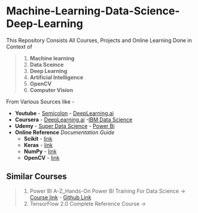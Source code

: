 # Machine-Learning-Data-Science-Deep-Learning

 This Repository Consists All Courses, Projects and Online Learning Done in Context of
 > 1. **Machine learning**
 > 2. **Data Sceince**
 > 3. **Deep Learning**
 > 4. **Artificial Intelligence**
 > 5. **OpenCV** 
 > 6. **Computer Vision**
 
  From Various Sources like -
  * **Youtube** - [Semicolon](https://www.youtube.com/c/thesemicolon) - [DeepLearning.ai](https://www.youtube.com/c/deeplearningai)
  * **Coursera** - [DeepLearning.ai](https://www.youtube.com/c/deeplearningai) -[IBM Data Science](https://www.coursera.org/professional-certificates/ibm-data-science)
  * **Udemy** - [Super Data Science](https://www.udemy.com) - [Power Bi](https://www.udemy.com/share/101WGaBUEecFdWRnQ=/)
  * **Online Reference** *Documentation Guide*
    * **Scikit** - <a target="_blank" href="https://scikit-learn.org/stable/user_guide.html">link</a>
    * **Keras** - <a target="_blank" href="https://keras.io/api/preprocessing/image/">link</a>
    * **NumPy** - <a target="_blank" href="https://numpy.org/doc/stable/user/quickstart.html">link</a>
    * **OpenCV** - <a target="_blank" href="https://opencv-python-tutroals.readthedocs.io/en/latest/py_tutorials/py_gui/py_table_of_contents_gui/py_table_of_contents_gui.html">link</a>


##  **Similar Courses**
 > 1. Power BI A-Z_Hands-On Power BI Training For Data Science -> [Course link](https://www.udemy.com/share/101WGaBUEecFdWRnQ=/) - [Github Link](https://github.com/Ashleshk/Power-BI-A-Z-Hands-On-Power-BI-Training-For-Data-Science-Udemy)
 > 2. TensorFlow 2.0 Complete Reference Course -> 
